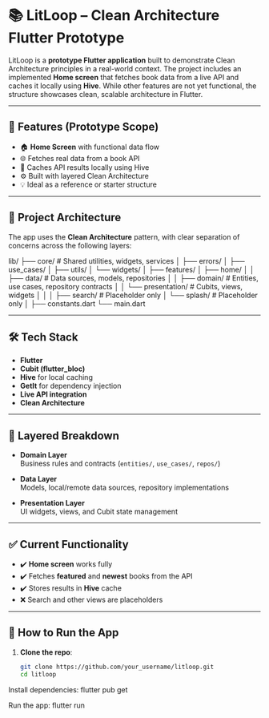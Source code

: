 # 📚 LitLoop – Clean Architecture Flutter Prototype

LitLoop is a **prototype Flutter application** built to demonstrate Clean Architecture principles in a real-world context. The project includes an implemented **Home screen** that fetches book data from a live API and caches it locally using **Hive**. While other features are not yet functional, the structure showcases clean, scalable architecture in Flutter.

---

## 🚀 Features (Prototype Scope)

- 🏠 **Home Screen** with functional data flow
- 🌐 Fetches real data from a book API
- 💾 Caches API results locally using Hive
- ⚙️ Built with layered Clean Architecture
- 💡 Ideal as a reference or starter structure

---

## 🧠 Project Architecture

The app uses the **Clean Architecture** pattern, with clear separation of concerns across the following layers:

lib/
├── core/ # Shared utilities, widgets, services
│ ├── errors/
│ ├── use_cases/
│ ├── utils/
│ └── widgets/
│
├── features/
│ ├── home/
│ │ ├── data/ # Data sources, models, repositories
│ │ ├── domain/ # Entities, use cases, repository contracts
│ │ └── presentation/ # Cubits, views, widgets
│ │
│ ├── search/ # Placeholder only
│ └── splash/ # Placeholder only
│
├── constants.dart
└── main.dart


---

## 🛠️ Tech Stack

- **Flutter**
- **Cubit (flutter_bloc)**
- **Hive** for local caching
- **GetIt** for dependency injection
- **Live API integration**
- **Clean Architecture**

---

## 📂 Layered Breakdown

- **Domain Layer**  
  Business rules and contracts (`entities/`, `use_cases/`, `repos/`)

- **Data Layer**  
  Models, local/remote data sources, repository implementations

- **Presentation Layer**  
  UI widgets, views, and Cubit state management

---

## ✅ Current Functionality

- ✔️ **Home screen** works fully
- ✔️ Fetches **featured** and **newest** books from the API
- ✔️ Stores results in **Hive** cache
- ❌ Search and other views are placeholders

---

## 🧪 How to Run the App

1. **Clone the repo**:
   ```bash
   git clone https://github.com/your_username/litloop.git
   cd litloop
   
Install dependencies:
flutter pub get

Run the app:
flutter run